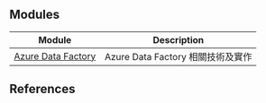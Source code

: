 ## Modules

| Module | Description |
| - | - |
| [Azure Data Factory][01] | Azure Data Factory 相關技術及實作 |

## References

<!-- url references -->
[01]: azure-data-factory/README.md